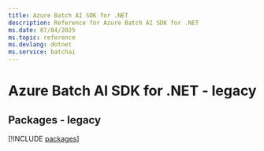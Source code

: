 ```yaml
---
title: Azure Batch AI SDK for .NET
description: Reference for Azure Batch AI SDK for .NET
ms.date: 07/04/2025
ms.topic: reference
ms.devlang: dotnet
ms.service: batchai
---
```

# Azure Batch AI SDK for .NET - legacy
## Packages - legacy
[!INCLUDE [packages](batch-ai-index.md)]